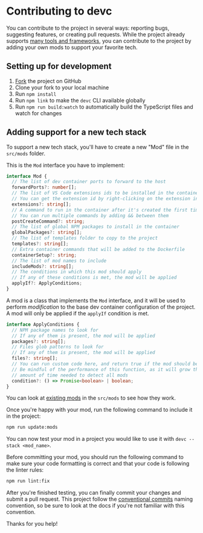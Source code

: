 # Contributing to devc

You can contribute to the project in several ways: reporting bugs, suggesting features, or creating pull requests.
While the project already supports [many tools and frameworks](./src/mods/), you can contribute to the project by adding your own mods to support your favorite tech.

## Setting up for development

1. [Fork](https://github.com/sinedied/devc/fork) the project on GitHub
2. Clone your fork to your local machine
3. Run `npm install`
4. Run `npm link` to make the `devc` CLI available globally
5. Run `npm run build:watch` to automatically build the TypeScript files and watch for changes

## Adding support for a new tech stack

To support a new tech stack, you'll have to create a new "Mod" file in the `src/mods` folder.

This is the `Mod` interface you have to implement:
```typescript
interface Mod {
  // The list of dev container ports to forward to the host
  forwardPorts?: number[];
  // The list of VS Code extensions ids to be installed in the container
  // You can get the extension id by right-clicking on the extension in VS Code
  extensions?: string[];
  // A command to run in the container after it's created the first time
  // You can run multiple commands by adding && between them
  postCreateCommand?: string;
  // The list of global NPM packages to install in the container
  globalPackages?: string[];
  // The list of templates folder to copy to the project
  templates?: string[];
  // Extra container commands that will be added to the Dockerfile
  containerSetup?: string;
  // The list of mod names to include
  includeMods?: string[];
  // The conditions in which this mod should apply
  // If any of these conditions is met, the mod will be applied
  applyIf?: ApplyConditions;
}
```

A mod is a class that implements the `Mod` interface, and it will be used to perform *modification* to the base dev container configuration of the project. A mod will only be applied if the `applyIf` condition is met.

```typescript
interface ApplyConditions {
  // NPM package names to look for
  // If any of them is present, the mod will be applied
  packages?: string[];
  // Files glob patterns to look for
  // If any of them is present, the mod will be applied
  files?: string[];
  // You can run custom code here, and return true if the mod should be applied
  // Be mindful of the performance of this function, as it will grow the total
  // amount of time needed to detect all mods
  condition?: () => Promise<boolean> | boolean;
}
```

You can look at [existing mods](./src/mods/) in the `src/mods` to see how they work.

Once you're happy with your mod, run the following command to include it in the project:
```bash
npm run update:mods
```

You can now test your mod in a project you would like to use it with `devc --stack <mod_name>`.

Before committing your mod, you should run the following command to make sure your code formatting is correct and that your code is following the linter rules:
```bash
npm run lint:fix
```

After you're finished testing, you can finally commit your changes and submit a pull request.
This project follow the [conventional commits](https://conventionalcommits.org) naming convention, so be sure to look at the docs if you're not familiar with this convention.

Thanks for you help!
